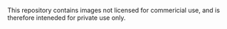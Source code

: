This repository contains images not licensed for commericial use, and is therefore inteneded for private use only.
